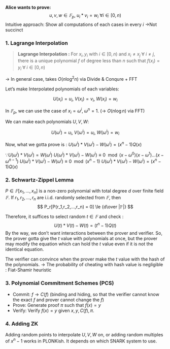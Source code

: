  **Alice wants to prove:**
$$ u,v,w \in 𝔽_p,\; u_i * v_i = w_i \ \forall i \in [0, n) $$
Intuitive approach: Show all computations of each cases in every $i$
→Not succinct

### 1. Lagrange Interpolation

>**Lagrange Interpolation :** For $x_i, y_i$ with $i \in [0, n)$ and $x_i \ne x_j \; \forall \; i\ne j$, there is a unique polynomial $f$ of degree less than $n$ such that $f(x_i) = y_i \; \forall \; i \in [0,n)$
>
→ In general case, takes $O(n\log^2n)$ via Divide & Conqure + FFT

Let’s make Interpolated polynomials of each variables:

$$ U(x_i) = u_i,\; V(x_i) = v_i,\; W(x_i) = w_i $$

In $𝔽_p$, we can use the case of $x_i = \omega^i, \; \omega^n = 1$. (→ $O(n\log n)$ via FFT)

We can make each polynomials $U, V,W$:

$$ U(\omega^i)= u_i,\; V(\omega^i)= u_i,\; W(\omega^i)= w_i $$

Now, what we gotta prove is : $U(\omega^i)*V(\omega^i)-W(\omega^i) = (x^n-1)Q(x)$

$\because U(\omega^i)*V(\omega^i) = W(\omega^i)$
$U(\omega^i)*V(\omega^i)-W(\omega^i) \equiv 0 \mod{ (x-\omega^0)(x-\omega^1)...(x-\omega^{n-1})}$
$U(\omega^i)*V(\omega^i)-W(\omega^i) \equiv 0 \mod{(x^n-1)}$
$U(\omega^i)*V(\omega^i)-W(\omega^i) = (x^n-1)Q(x)$

### 2. Schwartz-Zippel Lemma
$P \in 𝔽[x_1,...,x_n]$ is a non-zero polynomial with total degree $d$ over finite field $𝔽$. If $r_1,r_2, ..., r_n$ are i.i.d. randomly selected from $𝔽$, then
$$ P_r[P(r_1,r_2,...,r_n) = 0] \le {d\over |𝔽|} $$

Therefore, it suffices to select random $t \in 𝔽$ and check :
$$ U(t)*V(t)-W(t) = (t^n-1)Q(t) $$
By the way, we don’t want interactions between the prover and verifier. So, the prover gotta give the $t$ value with polynomials at once, but the prover may modify the equation which can hold the $t$ value even if it is not the identical equation.

The verifier can convince when the prover make the $t$ value with the hash of the polynomials.
→ The probability of cheating with hash value is negligible : Fiat-Shamir heuristic

### 3. Polynomial Commitment Schemes (PCS)

- Commit: $f \rightarrow C(f)$ (binding and hiding, so that the verifier cannot know the exact $f$ and prover cannot change the $f$)
- Prove: Generate proof $\pi$ such that $f(x) = y$
- Verify: Verify $f(x) =y$ given $x,y,C(f), \pi$.

### 4. Adding ZK

Adding random points to interpolate $U,V,W$ on, or adding random multiples of $x^n-1$ works in PLONKish. It depends on which SNARK system to use.